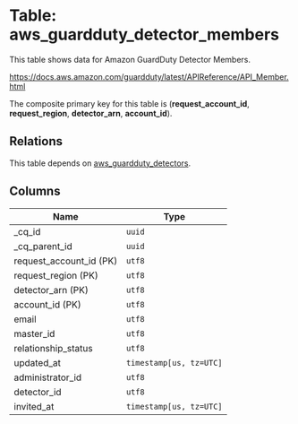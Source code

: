 # Table: aws_guardduty_detector_members

This table shows data for Amazon GuardDuty Detector Members.

https://docs.aws.amazon.com/guardduty/latest/APIReference/API_Member.html

The composite primary key for this table is (**request_account_id**, **request_region**, **detector_arn**, **account_id**).

## Relations

This table depends on [aws_guardduty_detectors](aws_guardduty_detectors.md).

## Columns

| Name          | Type          |
| ------------- | ------------- |
|_cq_id|`uuid`|
|_cq_parent_id|`uuid`|
|request_account_id (PK)|`utf8`|
|request_region (PK)|`utf8`|
|detector_arn (PK)|`utf8`|
|account_id (PK)|`utf8`|
|email|`utf8`|
|master_id|`utf8`|
|relationship_status|`utf8`|
|updated_at|`timestamp[us, tz=UTC]`|
|administrator_id|`utf8`|
|detector_id|`utf8`|
|invited_at|`timestamp[us, tz=UTC]`|